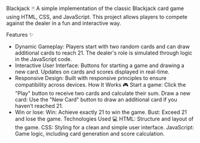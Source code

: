 Blackjack 🃏
A simple implementation of the classic Blackjack card game using HTML, CSS, and JavaScript. This project allows players to compete against the dealer in a fun and interactive way.

Features ✨
- Dynamic Gameplay:
    Players start with two random cards and can draw additional cards to reach 21.
    The dealer's role is simulated through logic in the JavaScript code.
- Interactive User Interface:
    Buttons for starting a game and drawing a new card.
    Updates on cards and scores displayed in real-time.
- Responsive Design: Built with responsive principles to ensure compatibility across devices.
How It Works 🎮
    Start a game: Click the "Play" button to receive two cards and calculate their sum.
    Draw a new card: Use the "New Card" button to draw an additional card if you haven’t reached 21.
- Win or lose:
    Win: Achieve exactly 21 to win the game.
    Bust: Exceed 21 and lose the game.
Technologies Used 💻
    HTML: Structure and layout of the game.
    CSS: Styling for a clean and simple user interface.
    JavaScript: Game logic, including card generation and score calculation.